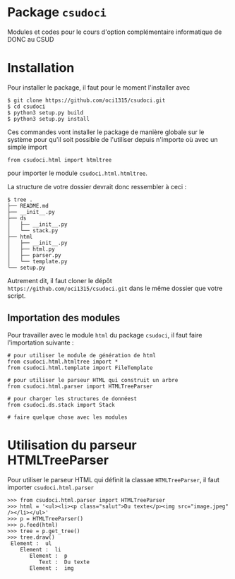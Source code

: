 # Package `csudoci`
Modules et codes pour le cours d'option complémentaire informatique de DONC au CSUD

# Installation

Pour installer le package, il faut pour le moment l'installer avec 

```{bash}
$ git clone https://github.com/oci1315/csudoci.git
$ cd csudoci
$ python3 setup.py build
$ python3 setup.py install
```

Ces commandes vont installer le package de manière globale sur le système pour
qu'il soit possible de l'utiliser depuis n'importe où avec un simple import 

```{python}
from csudoci.html import htmltree
```

pour importer le module `csudoci.html.htmltree`.

La structure de votre dossier devrait donc ressembler à ceci :

[//]: # (tree . | grep -v "pyc" pour générer l'arbre)

```{bash}
$ tree .
├── README.md
├── __init__.py
├── ds
│   ├── __init__.py
│   └── stack.py
├── html
│   ├── __init__.py
│   ├── html.py
│   ├── parser.py
│   └── template.py
└── setup.py
```

Autrement dit, il faut cloner le dépôt `https://github.com/oci1315/csudoci.git`
dans le même dossier que votre script.

## Importation des modules

Pour travailler avec le module `html` du package `csudoci`, il faut faire 
l'importation suivante : 

```{python}
# pour utiliser le module de génération de html
from csudoci.html.htmltree import *
from csudoci.html.template import FileTemplate

# pour utiliser le parseur HTML qui construit un arbre
from csudoci.html.parser import HTMLTreeParser

# pour charger les structures de donnéest
from csudoci.ds.stack import Stack

# faire quelque chose avec les modules
```

# Utilisation du parseur HTMLTreeParser

Pour utiliser le parseur HTML qui définit la classae ``HTMLTreeParser``, il faut importer ``csudoci.html.parser``

```{python}
>>> from csudoci.html.parser import HTMLTreeParser
>>> html = '<ul><li><p class="salut">Du texte</p><img src="image.jpeg" /></li></ul>'
>>> p = HTMLTreeParser()
>>> p.feed(html)
>>> tree = p.get_tree()
>>> tree.draw()
 Element :  ul
    Element :  li
       Element :  p
          Text :  Du texte
       Element :  img
```